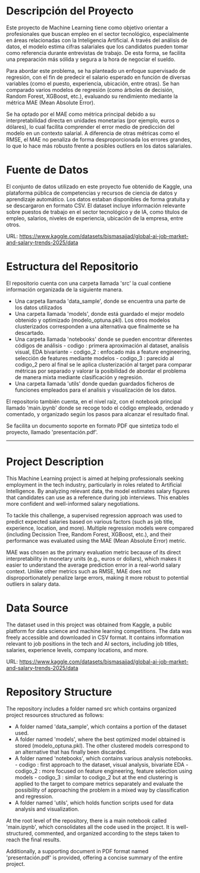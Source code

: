 # Descripción del Proyecto

Este proyecto de Machine Learning tiene como objetivo orientar a profesionales que buscan empleo en el sector tecnológico, especialmente en áreas relacionadas con la Inteligencia Artificial. A través del análisis de datos, el modelo estima cifras salariales que los candidatos pueden tomar como referencia durante entrevistas de trabajo. De esta forma, se facilita una preparación más sólida y segura a la hora de negociar el sueldo.

Para abordar este problema, se ha planteado un enfoque supervisado de regresión, con el fin de predecir el salario esperado en función de diversas variables (como el puesto, experiencia, ubicación, entre otras). Se han comparado varios modelos de regresión (como árboles de decisión, Random Forest, XGBoost, etc.), evaluando su rendimiento mediante la métrica MAE (Mean Absolute Error).

Se ha optado por el MAE como métrica principal debido a su interpretabilidad directa en unidades monetarias (por ejemplo, euros o dólares), lo cual facilita comprender el error medio de predicción del modelo en un contexto salarial. A diferencia de otras métricas como el RMSE, el MAE no penaliza de forma desproporcionada los errores grandes, lo que lo hace más robusto frente a posibles outliers en los datos salariales.

# Fuente de Datos

El conjunto de datos utilizado en este proyecto fue obtenido de Kaggle, una plataforma pública de competencias y recursos de ciencia de datos y aprendizaje automático. Los datos estaban disponibles de forma gratuita y se descargaron en formato CSV. El dataset incluye información relevante sobre puestos de trabajo en el sector tecnológico y de IA, como títulos de empleo, salarios, niveles de experiencia, ubicación de la empresa, entre otros.

URL: https://www.kaggle.com/datasets/bismasajjad/global-ai-job-market-and-salary-trends-2025/data

# Estructura del Repositorio

El repositorio cuenta con una carpeta llamada 'src' la cual contiene información organizada de la siguiente manera. 
- Una carpeta llamada 'data_sample', donde se encuentra una parte de los datos utilizados
- Una carpeta llamada 'models', donde está guardado el mejor modelo obtenido y optimizado (modelo_optuna.pkl). Los otros modelos clusterizados corresponden a una alternativa que finalmente se ha descartado.
- Una carpeta llamada 'notebooks' donde se pueden encontrar diferentes códigos de análisis
        - codigo : primera aproximación al dataset, analisis visual, EDA bivariante
        - codigo_2 : enfocado más a feature engineering, selección de features mediante modelos
        - codigo_3 : parecido al codigo_2 pero al final se le aplica clusterización al target para comparar métricas por separado y valorar la posibilidad de abordar el problema de manera mixta mediante clasificación y regresión.
- Una carpeta llamada 'utils' donde quedan guardados ficheros de funciones empleados para el analisis y visualización de los datos.

El repositorio también cuenta, en el nivel raíz, con el notebook principal llamado 'main.ipynb' donde se recoge todo el código empleado, ordenado y comentado, y organizado según los pasos para alcanzar el resultado final.

Se facilita un documento soporte en formato PDF que sintetiza todo el proyecto, llamado 'presentación.pdf'.


----------------------


# Project Description

This Machine Learning project is aimed at helping professionals seeking employment in the tech industry, particularly in roles related to Artificial Intelligence. By analyzing relevant data, the model estimates salary figures that candidates can use as a reference during job interviews. This enables more confident and well-informed salary negotiations.

To tackle this challenge, a supervised regression approach was used to predict expected salaries based on various factors (such as job title, experience, location, and more). Multiple regression models were compared (including Decission Tree, Random Forest, XGBoost, etc.), and their performance was evaluated using the MAE (Mean Absolute Error) metric.

MAE was chosen as the primary evaluation metric because of its direct interpretability in monetary units (e.g., euros or dollars), which makes it easier to understand the average prediction error in a real-world salary context. Unlike other metrics such as RMSE, MAE does not disproportionately penalize large errors, making it more robust to potential outliers in salary data.

# Data Source

The dataset used in this project was obtained from Kaggle, a public platform for data science and machine learning competitions. The data was freely accessible and downloaded in CSV format. It contains information relevant to job positions in the tech and AI sectors, including job titles, salaries, experience levels, company locations, and more.

URL: https://www.kaggle.com/datasets/bismasajjad/global-ai-job-market-and-salary-trends-2025/data

# Repository Structure

The repository includes a folder named src which contains organized project resources structured as follows:

- A folder named 'data_sample', which contains a portion of the dataset used.
- A folder named 'models', where the best optimized model obtained is stored (modelo_optuna.pkl). The other clustered models correspond to an alternative that has finally been discarded.
- A folder named 'notebooks', which contains various analysis notebooks.
        - codigo : first approach to the dataset, visual analysis, bivariate EDA
        - codigo_2 : more focused on feature engineering, feature selection using models
        - codigo_3 : similar to codigo_2 but at the end clustering is applied to the target to compare metrics separately and evaluate the possibility of approaching the problem in a mixed way by classification and regression.
- A folder named 'utils', which holds function scripts used for data analysis and visualization.

At the root level of the repository, there is a main notebook called 'main.ipynb', which consolidates all the code used in the project. It is well-structured, commented, and organized according to the steps taken to reach the final results.

Additionally, a supporting document in PDF format named 'presentación.pdf' is provided, offering a concise summary of the entire project.

